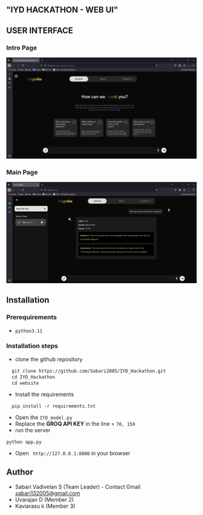 ## "IYD HACKATHON - WEB UI"

## USER INTERFACE

### Intro Page

![Intro page](/assets/front_banner.png)

### Main Page

![Intro page](/assets/main_banner.png)

## Installation

### Prerequirements
  - `python3.11`

### Installation steps
  - clone the github repository
  ```
    git clone https://github.com/Sabari2005/IYD_Hackathon.git
    cd IYD_Hackathon
    cd website
  ```
  - Install the requirements 
  ```
    pip install -r requirements.txt
  ```
  - Open the `IYD_model.py`
  - Replace the **GROQ API KEY** in the line = `70, 159`
  - run the server
  ```
  python app.py
  ```
  - Open ` http://127.0.0.1:8000` in your browser
  

## Author

- Sabari Vadivelan S (Team Leader) - Contact Gmail [sabari132005@gmail.com]()
- Uvarajan D (Member 2)
- Kaviarasu k (Member 3)

